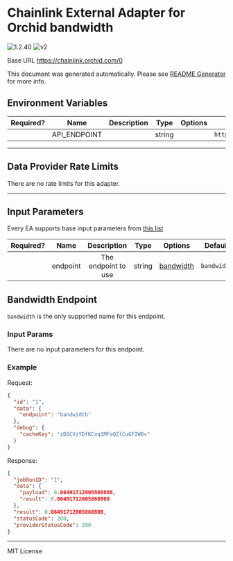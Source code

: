 # Chainlink External Adapter for Orchid bandwidth

![1.2.40](https://img.shields.io/github/package-json/v/smartcontractkit/external-adapters-js?filename=packages/sources/orchid-bandwidth/package.json) ![v2](https://img.shields.io/badge/framework%20version-v2-blueviolet)

Base URL https://chainlink.orchid.com/0

This document was generated automatically. Please see [README Generator](../../scripts#readme-generator) for more info.

## Environment Variables

| Required? |     Name     | Description |  Type  | Options |             Default              |
| :-------: | :----------: | :---------: | :----: | :-----: | :------------------------------: |
|           | API_ENDPOINT |             | string |         | `https://chainlink.orchid.com/0` |

---

## Data Provider Rate Limits

There are no rate limits for this adapter.

---

## Input Parameters

Every EA supports base input parameters from [this list](../../core/bootstrap#base-input-parameters)

| Required? |   Name   |     Description     |  Type  |             Options              |   Default   |
| :-------: | :------: | :-----------------: | :----: | :------------------------------: | :---------: |
|           | endpoint | The endpoint to use | string | [bandwidth](#bandwidth-endpoint) | `bandwidth` |

## Bandwidth Endpoint

`bandwidth` is the only supported name for this endpoint.

### Input Params

There are no input parameters for this endpoint.

### Example

Request:

```json
{
  "id": "1",
  "data": {
    "endpoint": "bandwidth"
  },
  "debug": {
    "cacheKey": "zD1CVzYDfKCoq1MFoQZlCuGFIW0="
  }
}
```

Response:

```json
{
  "jobRunID": "1",
  "data": {
    "payload": 0.06491712005868808,
    "result": 0.06491712005868808
  },
  "result": 0.06491712005868808,
  "statusCode": 200,
  "providerStatusCode": 200
}
```

---

MIT License
